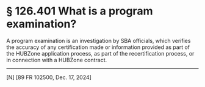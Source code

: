# § 126.401   What is a program examination?

A program examination is an investigation by SBA officials, which verifies the accuracy of any certification made or information provided as part of the HUBZone application process, as part of the recertification process, or in connection with a HUBZone contract.



---

[N] [89 FR 102500, Dec. 17, 2024]




